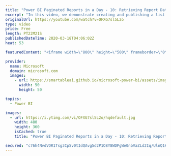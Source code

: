 ```yaml
---
title: "Power BI Paginated Reports in a Day - 10: Retrieving Report Data - Part 3"
excerpt: "In this video, we demonstrate creating and publishing a list report. This demonstration shows you the development methodology end-to-end.  The Power BI Paginated Reports in a Day online course aims to empower you as a report author with the technical knowledge required to create, publish, and distribute"
originalUrl: https://youtube.com/watch?v=OFXG7sl5L2o
type: video
price: Free
length: PT22M21S
publishedDateTime: 2020-03-18T04:06:02Z
heat: 53

featuredContent: "<iframe width=\"800\" height=\"500\" frameborder=\"0\" src=\"https://www.youtube.com/embed/OFXG7sl5L2o\" allow=\"accelerometer; autoplay; encrypted-media; gyroscope; picture-in-picture\" allowfullscreen></iframe>"

provider:
  name: Microsoft
  domain: microsoft.com
  images:
    - url: https://smartableai.github.io/microsoft-power-bi/assets/images/organizations/microsoft.com-50x50.jpg
      width: 50
      height: 50

topics:
  - Power BI

images:
  - url: https://i.ytimg.com/vi/OFXG7sl5L2o/hqdefault.jpg
    width: 480
    height: 360
    isCached: true
    title: "Power BI Paginated Reports in a Day - 10: Retrieving Report Data - Part 3"

secured: "c76h4NvdVOR1Tsg3CpSv0tIdQAvg5d2P1O8Y8WDPgWe0nbVaZLd2Iq/UlnQ1KAWmagNWGrqdsuttoQVAp8q5tocXnlZHqXkiSI6GVicgtud3sjCPXoYrF+9TQH4harePEznBctt6REpuB0AfAgPF0IyYiaQLk9F3PczAF7MQUuxeOx0NQHGnmdFop1bNajp+mmC/Vj258VkNR/wQwgZGeHd3aQWuifxSj6bafqVNi0tzr18M/d+maMAV4XhccJ5uA1aFhTCnc/+MH9uN2pHOQQy7RCLweqp5NBhFCv7kZjhaWaflvx40b/f9DmjdlW2LsdxAoWn8H5cZoCFK4VLEdaEUUyOYdpfckTUn+GDhTiwHxkzU9rJP7pBbXYvWXThRI3x2VAKh2F1ZbpyqCsnlUwM9DLYbs2zJxeOifzT18tc=;V9BH4/fJzJ3AuoM3nIgycA=="
---
```


